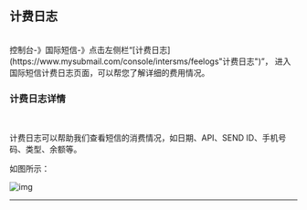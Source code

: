 ## 计费日志

 <br>
控制台-》国际短信-》点击左侧栏“[计费日志](https://www.mysubmail.com/console/intersms/feelogs"计费日志")”，
进入国际短信计费日志页面，可以帮您了解详细的费用情况。

 <br>

### **计费日志详情**

<br>

计费日志可以帮助我们查看短信的消费情况，如日期、API、SEND ID、手机号码、类型、余额等。

如图所示：

![img](https://libraries.mysubmail.com/public/99040a5a4bb73c0f8ab0495dae84a27f/images/6b99231f655fd287a579e704ef580eb9.png)

------
